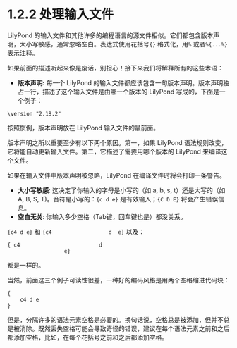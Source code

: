 # 1.2.2 处理输入文件

LilyPond 的输入文件和其他许多的编程语言的源文件相似。它们都包含版本声明，大小写敏感，通常忽略空白。表达式使用花括号`{}` 格式化，用`%` 或者`%{...%}` 表示注释。

如果前面的描述听起来像是废话，别担心！接下来我们将解释所有的这些术语：

* **版本声明:** 每一个 LilyPond 的输入文件都应该包含一句版本声明。版本声明独占一行，描述了这个输入文件是由哪一个版本的 LilyPond 写成的，下面是一个例子：

```text
\version "2.18.2"
```

按照惯例，版本声明放在 LilyPond 输入文件的最前面。

版本声明之所以重要至少有以下两个原因。第一，如果 LilyPond 语法规则改变，它将能自动更新输入文件。第二，它描述了需要用哪个版本的 LilyPond 来编译这个文件。

如果在输入文件中版本声明被忽略，LilyPond 在编译文件时将会打印一条警告。

* **大小写敏感**: 这决定了你输入的字母是小写的（如 a, b, s, t）还是大写的（如 A, B, S, T\)。音符是小写的：`{c d e}` 是有效输入；`{C D E}` 将会产生错误信息。
* **空白无关**: 你输入多少空格（Tab键，回车键也是）都没关系。

`{c4 d e}` 和 `{c4                  d  e}` 以及：

```text
{ c4                         d 
                  e}
```

都是一样的。

当然，前面这三个例子可读性很差，一种好的编码风格是用两个空格缩进代码块：

```text
{
    c4 d e
}
```

但是，分隔许多的语法元素空格是必要的。换句话说，空格总是被添加，但并不总是被消除。既然丢失空格可能会导致奇怪的错误，建议在每个语法元素之前和之后都添加空格，比如，在每个花括号之前和之后都添加空格。





